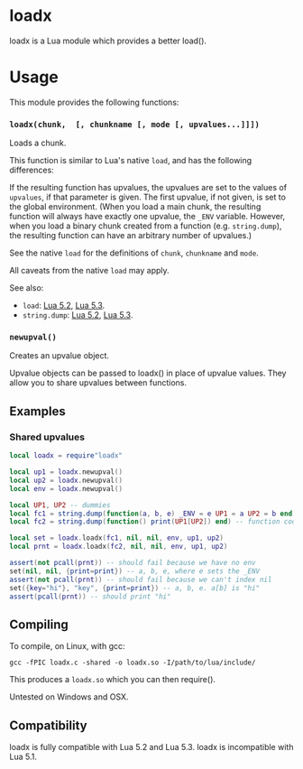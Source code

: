 # loadx
loadx is a Lua module which provides a better load().

# Usage

This module provides the following functions:

### `loadx(chunk,  [, chunkname [, mode [, upvalues...]]])`

Loads a chunk.

This function is similar to Lua's native `load`, and has the following differences:

If the resulting function has upvalues, the upvalues are set to the values of `upvalues`,
if that parameter is given. The first upvalue, if not given, is set to the global environment.
(When you load a main chunk, the resulting function will always have exactly one upvalue,
the `_ENV` variable. However, when you load a binary chunk created from a function (e.g.
`string.dump`), the resulting function can have an arbitrary number of upvalues.)

See the native `load` for the definitions of `chunk`, `chunkname` and `mode`.

All caveats from the native `load` may apply.

See also:

- `load`:
[Lua 5.2](http://www.lua.org/manual/5.2/manual.html#pdf-load),
[Lua 5.3](http://www.lua.org/manual/5.3/manual.html#pdf-load).
- `string.dump`:
[Lua 5.2](http://www.lua.org/manual/5.2/manual.html#pdf-string.dump),
[Lua 5.3](http://www.lua.org/manual/5.3/manual.html#pdf-string.dump).

### `newupval()`

Creates an upvalue object.

Upvalue objects can be passed to loadx() in place of upvalue values. They allow you to share
upvalues between functions.

## Examples

### Shared upvalues

```lua
local loadx = require"loadx"

local up1 = loadx.newupval()
local up2 = loadx.newupval()
local env = loadx.newupval()

local UP1, UP2 -- dummies
local fc1 = string.dump(function(a, b, e) _ENV = e UP1 = a UP2 = b end) -- function code 1
local fc2 = string.dump(function() print(UP1[UP2]) end) -- function code 2

local set = loadx.loadx(fc1, nil, nil, env, up1, up2)
local prnt = loadx.loadx(fc2, nil, nil, env, up1, up2)

assert(not pcall(prnt)) -- should fail because we have no env
set(nil, nil, {print=print}) -- a, b, e, where e sets the _ENV
assert(not pcall(prnt)) -- should fail because we can't index nil
set({key="hi"}, "key", {print=print}) -- a, b, e. a[b] is "hi"
assert(pcall(prnt)) -- should print "hi"
```

## Compiling

To compile, on Linux, with gcc:

    gcc -fPIC loadx.c -shared -o loadx.so -I/path/to/lua/include/

This produces a `loadx.so` which you can then require().

Untested on Windows and OSX.

## Compatibility

loadx is fully compatible with Lua 5.2 and Lua 5.3. loadx is incompatible with Lua 5.1.

